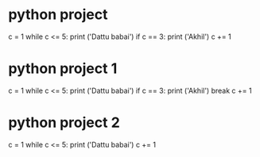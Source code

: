 # python project

c = 1
while c <= 5:
    print ('Dattu babai')
    if c == 3:
        print ('Akhil')
    c += 1


# python project 1

c = 1
while c <= 5:
    print ('Dattu babai')
    if c == 3:
        print ('Akhil')
        break
    c += 1


# python project 2

c = 1
while c <= 5:
    print ('Dattu babai')
    c += 1